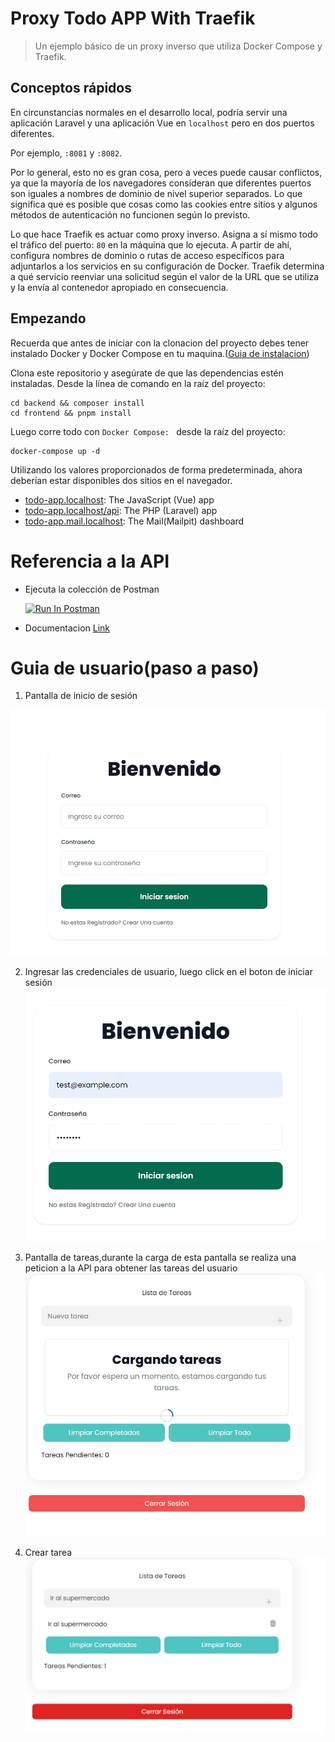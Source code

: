 # Proxy Todo APP With Traefik

> Un ejemplo básico de un proxy inverso que utiliza Docker Compose y Traefik.

## Conceptos rápidos

En circunstancias normales en el desarrollo local, podría servir una aplicación Laravel y una aplicación Vue
en `localhost` pero en dos puertos diferentes.

Por ejemplo, `:8081` y `:8082`.

Por lo general, esto no es gran cosa, pero a veces puede causar conflictos, ya que la mayoría de los navegadores
consideran que diferentes puertos son iguales a nombres de dominio de nivel superior separados.
Lo que significa que es posible que cosas como las cookies entre sitios y algunos métodos de autenticación no funcionen
según lo previsto.

Lo que hace Traefik es actuar como proxy inverso. Asigna a sí mismo todo el tráfico del puerto: `80` en la máquina que
lo ejecuta. A partir de ahí, configura nombres de dominio o rutas de acceso específicos para adjuntarlos a los servicios
en su configuración de Docker.
Traefik determina a qué servicio reenviar una solicitud según el valor de la URL que se utiliza y la envía al contenedor
apropiado en consecuencia.

## Empezando

Recuerda que antes de iniciar con la clonacion del proyecto debes tener instalado Docker y Docker Compose en tu
maquina.([Guia de instalacion](https://docs.docker.com/desktop/install/windows-install/))

Clona este repositorio y asegúrate de que las dependencias estén instaladas. Desde la línea de comando en la raíz del
proyecto:

```
cd backend && composer install
cd frontend && pnpm install
```

Luego corre todo con ``Docker Compose: `` desde la raíz del proyecto:

```
docker-compose up -d
```

Utilizando los valores proporcionados de forma predeterminada, ahora deberían estar disponibles dos sitios en el
navegador.

- [todo-app.localhost](http://todo-app.localhost): The JavaScript (Vue) app
- [todo-app.localhost/api](http://todo-app.localhost/api): The PHP (Laravel) app
- [todo-app.mail.localhost](http://todo-app.mail.localhost): The Mail(Mailpit) dashboard

# Referencia a la API

- Ejecuta la colección de Postman

  [<img src="https://run.pstmn.io/button.svg" alt="Run In Postman" style="width: 128px; height: 32px;">](https://app.getpostman.com/run-collection/14969501-31fac7be-60ad-4188-a53d-2863a977eab5?action=collection%2Ffork&source=rip_markdown&collection-url=entityId%3D14969501-31fac7be-60ad-4188-a53d-2863a977eab5%26entityType%3Dcollection%26workspaceId%3D08af0b8c-1618-460b-a1d3-f902ca38ca53)

- Documentacion
  [Link](https://documenter.getpostman.com/view/14969501/2sA3JDiks9)

# Guia de usuario(paso a paso) 

1. Pantalla de inicio de sesión

![Login](./docs/01.jpeg)

2. Ingresar  las credenciales de usuario, luego click en el boton de iniciar sesión
   ![Modulo de tareas](./docs/02.jpeg)

3. Pantalla de tareas,durante la carga de esta pantalla se realiza una peticion a la API para obtener las tareas del usuario
   ![Crear tarea](./docs/03.jpeg)

5. Crear tarea
   ![Crear tarea](./docs/04.jpg)



